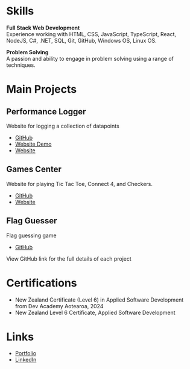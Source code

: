 # Skills
**Full Stack Web Development** \
Experience working with HTML, CSS, JavaScript, TypeScript, React, NodeJS, C#, .NET, SQL, Git, GitHub, Windows OS, Linux OS.

**Problem Solving**\
A passion and ability to engage in problem solving using a range of techniques.

# Main Projects
## Performance Logger
Website for logging a collection of datapoints
* [GitHub](https://github.com/katuta-mwila/performance-logger)
* [Website Demo](https://performance-logger-demo.vercel.app/)
* [Website](https://performance-logger.vercel.app/)
## Games Center
Website for playing Tic Tac Toe, Connect 4, and Checkers.
* [GitHub](https://github.com/katuta-mwila/GamesCenter)
* [Website](https://games-center.azurewebsites.net/)
## Flag Guesser
Flag guessing game
* [GitHub](https://github.com/katuta-mwila/Flag-Guesser)

View GitHub link for the full details of each project

# Certifications
* New Zealand Certificate (Level 6) in Applied Software Development from Dev Academy Aotearoa, 2024
* New Zealand Level 6 Certificate, Applied Software Development

# Links
* [Portfolio](https://katuta-mwila.github.io/)
* [LinkedIn](https://www.linkedin.com/in/katuta-mwila-b9b498341/)
